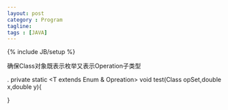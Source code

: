 ```yaml
---
layout: post
category : Program
tagline: 
tags : [JAVA]
---
```

{% include JB/setup %}

确保Class对象既表示枚举又表示Operation子类型


.
private static <T extends Enum<T> & Opreation> void test(Class<T> opSet,double x,double y){

}



